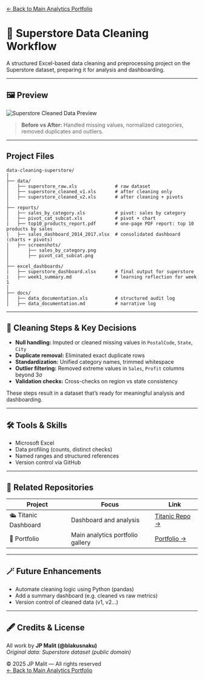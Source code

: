 [← Back to Main Analytics Portfolio](https://github.com/blakusnaku/blakusnaku-analytics-portfolio)
# 🏪 Superstore Data Cleaning Workflow

A structured Excel-based data cleaning and preprocessing project on the Superstore dataset, preparing it for analysis and dashboarding.

---

## 🖼️ Preview
![Superstore Cleaned Data Preview](assets/superstore_cleaned_preview.png)

> **Before vs After:** Handled missing values, normalized categories, removed duplicates and outliers.

---

## Project Files

```
data-cleaning-superstore/
│
├── data/
│   ├── superstore_raw.xls              # raw dataset
│   ├── superstore_cleaned_v1.xls       # after cleaning only
│   ├── superstore_cleaned_v2.xls       # after cleaning + pivots
│
├── reports/
│   ├── sales_by_category.xls           # pivot: sales by category
│   ├── pivot_cat_subcat.xls            # pivot + chart
|   ├── top10_products_report.pdf       # one-page PDF report: top 10 products by sales
|   ├── sales_dashboard_2014_2017.xlsx  # consolidated dashboard (charts + pivots)
│   ├── screenshots/
│       ├── sales_by_category.png
│       ├── pivot_cat_subcat.png
│
├── excel_dashboards/
|   ├── superstore_dashboard.xlsx       # final output for superstore
|   ├── week1_summary.md                # learning reflection for week 1
│
├── docs/
│   ├── data_documentation.xls          # structured audit log
│   ├── data_documentation.md           # narrative log

```

---

## 🧽 Cleaning Steps & Key Decisions
- **Null handling:** Imputed or cleaned missing values in `PostalCode`, `State`, `City`  
- **Duplicate removal:** Eliminated exact duplicate rows  
- **Standardization:** Unified category names, trimmed whitespace  
- **Outlier filtering:** Removed extreme values in `Sales`, `Profit` columns beyond 3σ  
- **Validation checks:** Cross-checks on region vs state consistency  

These steps result in a dataset that’s ready for meaningful analysis and dashboarding.

---

## 🛠 Tools & Skills
- Microsoft Excel  
- Data profiling (counts, distinct checks)  
- Named ranges and structured references  
- Version control via GitHub

---

## 🔗 Related Repositories
| Project | Focus | Link |
|--------|--------|------|
| 🛳️ Titanic Dashboard | Dashboard and analysis | [Titanic Repo →](https://github.com/blakusnaku/blakusnaku-titanic-dashboard) |
| 📁 Portfolio | Main analytics portfolio gallery | [Portfolio →](https://github.com/blakusnaku/blakusnaku-analytics-portfolio) |

---

## 🪄 Future Enhancements
- Automate cleaning logic using Python (pandas)  
- Add a summary dashboard (e.g. cleaned vs raw metrics)  
- Version control of cleaned data (v1, v2…)  

---

## 🖋️ Credits & License
All work by **JP Malit (@blakusnaku)**  
*Original data: Superstore dataset (public domain)*  

© 2025 JP Malit — All rights reserved  
[← Back to Main Analytics Portfolio](https://github.com/blakusnaku/blakusnaku-analytics-portfolio)
